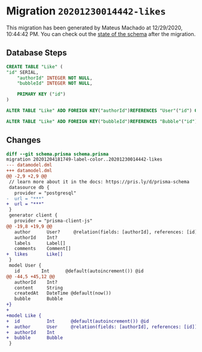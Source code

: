 # Migration `20201230014442-likes`

This migration has been generated by Mateus Machado at 12/29/2020, 10:44:42 PM.
You can check out the [state of the schema](./schema.prisma) after the migration.

## Database Steps

```sql
CREATE TABLE "Like" (
"id" SERIAL,
    "authorId" INTEGER NOT NULL,
    "bubbleId" INTEGER NOT NULL,

    PRIMARY KEY ("id")
)

ALTER TABLE "Like" ADD FOREIGN KEY("authorId")REFERENCES "User"("id") ON DELETE CASCADE ON UPDATE CASCADE

ALTER TABLE "Like" ADD FOREIGN KEY("bubbleId")REFERENCES "Bubble"("id") ON DELETE CASCADE ON UPDATE CASCADE
```

## Changes

```diff
diff --git schema.prisma schema.prisma
migration 20201204181749-label-color..20201230014442-likes
--- datamodel.dml
+++ datamodel.dml
@@ -2,9 +2,9 @@
 // learn more about it in the docs: https://pris.ly/d/prisma-schema
 datasource db {
   provider = "postgresql"
-  url = "***"
+  url = "***"
 }
 generator client {
   provider = "prisma-client-js"
@@ -19,8 +19,9 @@
   author      User?     @relation(fields: [authorId], references: [id])
   authorId    Int?
   labels      Label[]
   comments    Comment[]
+  likes       Like[]
 }
 model User {
   id        Int      @default(autoincrement()) @id
@@ -44,5 +45,12 @@
   authorId    Int?
   content     String
   createdAt   DateTime @default(now())
   bubble      Bubble
+}
+
+model Like {
+  id          Int      @default(autoincrement()) @id
+  author      User     @relation(fields: [authorId], references: [id])
+  authorId    Int
+  bubble      Bubble
 }
```


